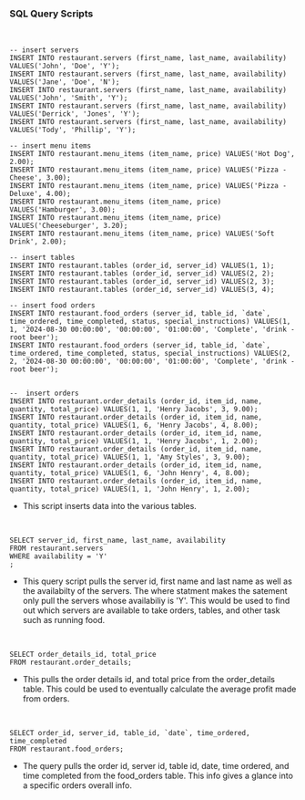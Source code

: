 ### SQL Query Scripts
<br>

```
-- insert servers
INSERT INTO restaurant.servers (first_name, last_name, availability) VALUES('John', 'Doe', 'Y');
INSERT INTO restaurant.servers (first_name, last_name, availability) VALUES('Jane', 'Doe', 'N');
INSERT INTO restaurant.servers (first_name, last_name, availability) VALUES('John', 'Smith', 'Y');
INSERT INTO restaurant.servers (first_name, last_name, availability) VALUES('Derrick', 'Jones', 'Y');
INSERT INTO restaurant.servers (first_name, last_name, availability) VALUES('Tody', 'Phillip', 'Y');

-- insert menu items
INSERT INTO restaurant.menu_items (item_name, price) VALUES('Hot Dog', 2.00);
INSERT INTO restaurant.menu_items (item_name, price) VALUES('Pizza - Cheese', 3.00);
INSERT INTO restaurant.menu_items (item_name, price) VALUES('Pizza - Deluxe', 4.00);
INSERT INTO restaurant.menu_items (item_name, price) VALUES('Hamburger', 3.00);
INSERT INTO restaurant.menu_items (item_name, price) VALUES('Cheeseburger', 3.20);
INSERT INTO restaurant.menu_items (item_name, price) VALUES('Soft Drink', 2.00);

-- insert tables
INSERT INTO restaurant.tables (order_id, server_id) VALUES(1, 1);
INSERT INTO restaurant.tables (order_id, server_id) VALUES(2, 2);
INSERT INTO restaurant.tables (order_id, server_id) VALUES(2, 3);
INSERT INTO restaurant.tables (order_id, server_id) VALUES(3, 4);

-- insert food orders 
INSERT INTO restaurant.food_orders (server_id, table_id, `date`, time_ordered, time_completed, status, special_instructions) VALUES(1, 1, '2024-08-30 00:00:00', '00:00:00', '01:00:00', 'Complete', 'drink - root beer');
INSERT INTO restaurant.food_orders (server_id, table_id, `date`, time_ordered, time_completed, status, special_instructions) VALUES(2, 2, '2024-08-30 00:00:00', '00:00:00', '01:00:00', 'Complete', 'drink - root beer');


--  insert orders
INSERT INTO restaurant.order_details (order_id, item_id, name, quantity, total_price) VALUES(1, 1, 'Henry Jacobs', 3, 9.00);
INSERT INTO restaurant.order_details (order_id, item_id, name, quantity, total_price) VALUES(1, 6, 'Henry Jacobs', 4, 8.00);
INSERT INTO restaurant.order_details (order_id, item_id, name, quantity, total_price) VALUES(1, 1, 'Henry Jacobs', 1, 2.00);
INSERT INTO restaurant.order_details (order_id, item_id, name, quantity, total_price) VALUES(1, 1, 'Amy Styles', 3, 9.00);
INSERT INTO restaurant.order_details (order_id, item_id, name, quantity, total_price) VALUES(1, 6, 'John Henry', 4, 8.00);
INSERT INTO restaurant.order_details (order_id, item_id, name, quantity, total_price) VALUES(1, 1, 'John Henry', 1, 2.00);
```
- This script inserts data into the various tables.
<br>

```
SELECT server_id, first_name, last_name, availability
FROM restaurant.servers
WHERE availability = 'Y'
;
```
- This query script pulls the server id, first name and last name as well as the availabilty of the servers. The where statment makes the satement only pull the servers whose availabiliy is 'Y'. This would be used to find out which servers are available to take orders, tables, and other task such as running food.
<br>


```
SELECT order_details_id, total_price
FROM restaurant.order_details;
```
- This pulls the order details id, and total price from the order_details table. This could be used to eventually calculate the average profit made from orders.
<br>

```
SELECT order_id, server_id, table_id, `date`, time_ordered, time_completed
FROM restaurant.food_orders;
```
- The query pulls the order id, server id, table id, date, time ordered, and time completed from the food_orders table. This info gives a glance into a specific orders overall info.
